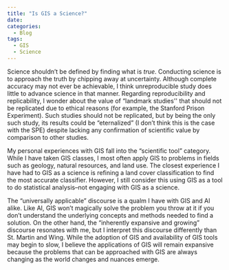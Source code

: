 ```yaml
---
title: "Is GIS a Science?"
date: 
categories:
  - Blog
tags:
  - GIS
  - Science
---
```


Science shouldn’t be defined by finding what is *true*. Conducting science is to approach the truth by chipping away at uncertainty. Although complete accuracy may not ever be achievable, I think unreproducible study does little to advance science in that manner. Regarding reproducibility and replicability, I wonder about the value of “landmark studies'' that should not be replicated due to ethical reasons (for example, the Stanford Prison Experiment). Such studies should not be replicated, but by being the only such study, its results could be “eternalized” (I don’t think this is the case with the SPE) despite lacking any confirmation of scientific value by comparison to other studies.


My personal experiences with GIS fall into the “scientific tool” category. While I have taken GIS classes, I most often apply GIS to problems in fields such as geology, natural resources, and land use. The closest experience I have had to GIS as a science is refining a land cover classification to find the most accurate classifier. However, I still consider this using GIS as a tool to do statistical analysis–not engaging with GIS as a science. 


The “universally applicable” discourse is a qualm I have with GIS and AI alike. Like AI, GIS won’t magically solve the problem you throw at it if you don’t understand the underlying concepts and methods needed to find a solution. On the other hand, the “inherently expansive and growing” discourse resonates with me, but I interpret this discourse differently than St. Martin and Wing. While the adoption of GIS and availability of GIS tools may begin to slow, I believe the applications of GIS will remain expansive because the problems that can be approached with GIS are always changing as the world changes and nuances emerge.
